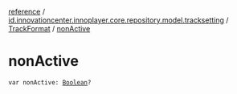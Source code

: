 [reference](../../index.md) / [id.innovationcenter.innoplayer.core.repository.model.tracksetting](../index.md) / [TrackFormat](index.md) / [nonActive](./non-active.md)

# nonActive

`var nonActive: `[`Boolean`](https://kotlinlang.org/api/latest/jvm/stdlib/kotlin/-boolean/index.html)`?`